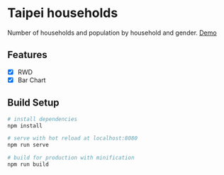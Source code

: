 # Taipei households 

Number of households and population by household and gender.
[Demo](https://chiawenlin15121.github.io/household_chart/)

## Features
- [x] RWD
- [x] Bar Chart

## Build Setup

``` bash
# install dependencies
npm install

# serve with hot reload at localhost:8080
npm run serve

# build for production with minification
npm run build
```
